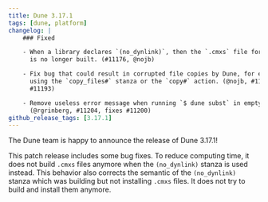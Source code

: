 ```yaml
---
title: Dune 3.17.1
tags: [dune, platform]
changelog: |
    ### Fixed

    - When a library declares `(no_dynlink)`, then the `.cmxs` file for it
      is no longer built. (#11176, @nojb)

    - Fix bug that could result in corrupted file copies by Dune, for example when
      using the `copy_files#` stanza or the `copy#` action. (@nojb, #11194, fixes
      #11193)

    - Remove useless error message when running `$ dune subst` in empty projects.
      (@rgrinberg, #11204, fixes #11200)
github_release_tags: [3.17.1]
---
```


The Dune team is happy to announce the release of Dune 3.17.1!

This patch release includes some bug fixes. To reduce computing time, it does
not build `.cmxs` files anymore when the `(no_dynlink)` stanza is used instead.
This behavior also corrects the semantic of the `(no_dynlink)` stanza which was
building but not installing `.cmxs` files. It does not try to build and install them anymore.

